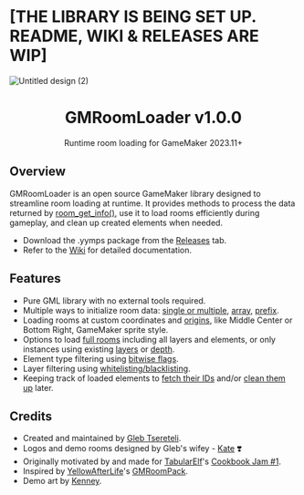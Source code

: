 # [THE LIBRARY IS BEING SET UP. README, WIKI & RELEASES ARE WIP]

![Untitled design (2)](https://github.com/glebtsereteli/GMRoomLoader/assets/50461722/e82ecee8-149d-4a04-bf85-4010535ce033)

<h1 align="center">GMRoomLoader v1.0.0</h1>
<p align="center">Runtime room loading for GameMaker 2023.11+</p>

## Overview
GMRoomLoader is an open source GameMaker library designed to streamline room loading at runtime. It provides methods to process the data returned by [room_get_info()](https://manual.gamemaker.io/monthly/en/GameMaker_Language/GML_Reference/Asset_Management/Rooms/room_get_info.htm), use it to load rooms efficiently during gameplay, and clean up created elements when needed.

* Download the .yymps package from the [Releases](https://github.com/glebtsereteli/GMRoomLoader/releases) tab.
* Refer to the [Wiki](https://github.com/glebtsereteli/GMRoomLoader/wiki) for detailed documentation.

## Features
- Pure GML library with no external tools required.
- Multiple ways to initialize room data: [single or multiple](https://github.com/glebtsereteli/GMRoomLoader/wiki/RoomLoader()-static-constructor-%E2%80%90-main-interface#-data_initroom----structroomloader), [array](https://github.com/glebtsereteli/GMRoomLoader/wiki/RoomLoader()-static-constructor-%E2%80%90-main-interface#-data_init_arrayrooms---structroomloader), [prefix](https://github.com/glebtsereteli/GMRoomLoader/wiki/RoomLoader()-static-constructor-%E2%80%90-main-interface#-data_init_prefixprefix---structroomloader).
- Loading rooms at custom coordinates and [origins](https://github.com/glebtsereteli/GMRoomLoader/wiki/Enums#roomloader_origin), like Middle Center or Bottom Right, GameMaker sprite style.
- Options to load [full rooms](https://github.com/glebtsereteli/GMRoomLoader/wiki/RoomLoader()-static-constructor-%E2%80%90-main-interface#-loadroom-x-y-originroomloader_default_origin-flagsroomloader_default_flags---structroomloaderreturndata-or-undefined) including all layers and elements, or only instances using existing [layers](https://github.com/glebtsereteli/GMRoomLoader/wiki/RoomLoader()-static-constructor-%E2%80%90-main-interface#-load_instances_layerroom-x-y-layer-originroomloader_default_origin---arrayidinstance-or-undefined) or [depth](https://github.com/glebtsereteli/GMRoomLoader/wiki/RoomLoader()-static-constructor-%E2%80%90-main-interface#-load_instances_depthroom-x-y-depth-originroomloader_default_origin---arrayidinstance-or-undefined).
- Element type filtering using [bitwise flags](https://github.com/glebtsereteli/GMRoomLoader/wiki/Enums#roomloader_flag).
- Layer filtering using [whitelisting/blacklisting](https://github.com/glebtsereteli/GMRoomLoader/wiki/RoomLoader()-static-constructor-%E2%80%90-main-interface#%E2%84%B9%EF%B8%8F-whitelistblacklist-layer-filtering).
- Keeping track of loaded elements to [fetch their IDs](https://github.com/glebtsereteli/GMRoomLoader/wiki/RoomLoaderReturnData()-constructor-%E2%80%90-returned-data-handler#%E2%84%B9%EF%B8%8F-getters) and/or [clean them up](https://github.com/glebtsereteli/GMRoomLoader/wiki/RoomLoaderReturnData()-constructor-%E2%80%90-returned-data-handler#%E2%84%B9%EF%B8%8F-cleanup) later.

## Credits
- Created and maintained by [Gleb Tsereteli](https://twitter.com/glebtsereteli).
- Logos and demo rooms designed by Gleb's wifey - [Kate](https://www.instagram.com/k8te_iv) ❣️
- Originally motivated by and made for [TabularElf](https://twitter.com/TabularElf)'s [Cookbook Jam #1](https://itch.io/jam/cookbook-jam-1).
- Inspired by [YellowAfterLife](https://twitter.com/YellowAfterlife)'s [GMRoomPack](https://yellowafterlife.itch.io/gmroompack).
- Demo art by [Kenney](https://twitter.com/KenneyNL).
